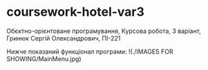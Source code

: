 # coursework-hotel-var3
Обєктно-орієнтоване програмування, Курсова робота, 3 варіант, Гринюк Сергій Олександрович, ПІ-221

Нижче показаний функціонал програми:
!(./IMAGES FOR SHOWING/MainMenu.jpg)
